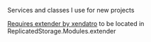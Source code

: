 Services and classes I use for new projects

[Requires extender by xendatro](https://github.com/xendatro/ROBLOX-Library/blob/main/ReplicatedStorage/Modules/extender.lua) to be located in ReplicatedStorage.Modules.extender
